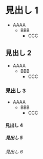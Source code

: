 # 見出し 1
* AAAA
  + BBB
    - CCC

## 見出し 2
* AAAA
  + BBB
    - CCC

### 見出し 3
* AAAA
  + BBB
    - CCC

#### 見出し 4
##### 見出し 5
###### 見出し 6
